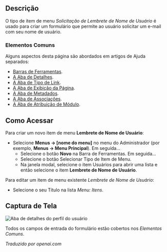 <!-- Filename: Help4.x:Menu_Item:_Username_Reminder_Request / Display title: Solicitação de Lembrete de Nome de Usuário  -->

## Descrição

O tipo de item de menu *Solicitação de Lembrete de Nome de Usuário* é usado para criar um formulário que permite ao usuário solicitar um e-mail com seu nome de usuário.

### Elementos Comuns

Alguns aspectos desta página são abordados em artigos de Ajuda separados:

* [Barras de Ferramentas](jdocmanual?article=help/common-elements/toolbars).
* [A Aba de Detalhes](jdocmanual?article=help/menu-items-common/menu-item-details).
* [A Aba de Tipo de Link](jdocmanual?article=help/menu-items-common/menu-item-link-type).
* [A Aba de Exibição da Página](jdocmanual?article=help/menu-items-common/menu-item-page-display).
* [A Aba de Metadados](jdocmanual?article=help/menu-items-common/menu-item-metadata).
* [A Aba de Associações](jdocmanual?article=help/common-elements/edit-associations).
* [A Aba de Atribuição de Módulo](jdocmanual?article=help/menu-items-common/menu-item-module-assignment).

## Como Acessar

Para criar um novo item de menu **Lembrete de Nome de Usuário**:

- Selecione **Menus → \[nome do menu\]** no menu do Administrador
  (por exemplo, **Menus → Menu Principal**). Em seguida...
  - Selecione o botão **Novo** na Barra de Ferramentas. Em seguida...
  - Selecione o botão Selecionar Tipo de Item de Menu.
  - Na janela modal, selecione o item Usuários para abrir uma lista e então
    selecione o item **Lembrete de Nome de Usuário**.

Para editar um item de menu existente *Lembrete de Nome de Usuário*:

- Selecione o seu Título na lista *Menu: Itens*.

## Captura de Tela

![Aba de detalhes do perfil do usuário](../../../pt/images/menu-items/users-username-reminder-request-details-tab.png)

Todos os campos de entrada do formulário estão cobertos nos *Elementos Comuns*.

*Traduzido por openai.com*

